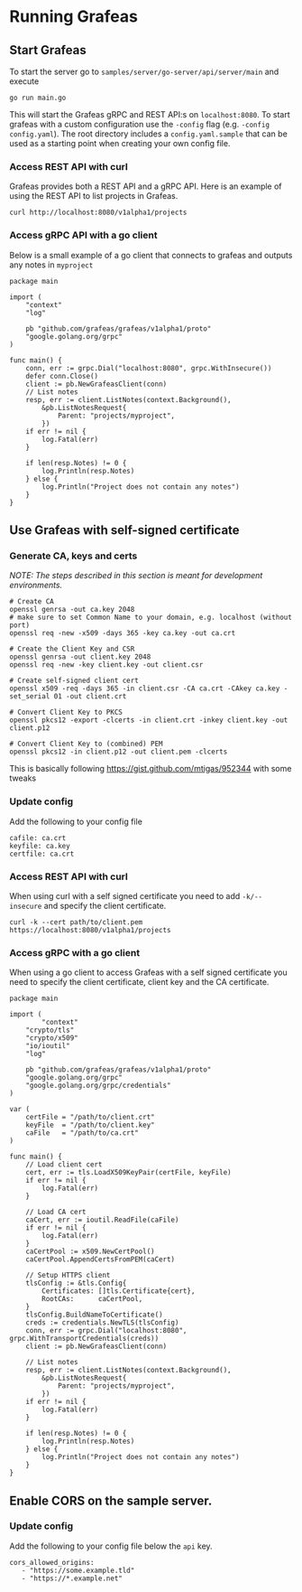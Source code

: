 # Running Grafeas

## Start Grafeas

To start the server go to `samples/server/go-server/api/server/main` and execute

    go run main.go

This will start the Grafeas gRPC and REST API:s on `localhost:8080`. To start grafeas with a custom configuration use the `-config` flag (e.g. `-config config.yaml`). The root directory includes a `config.yaml.sample` that can be used as a starting point when creating your own config file.

### Access REST API with curl

Grafeas provides both a REST API and a gRPC API. Here is an example of using the REST API to list projects in Grafeas.

`curl http://localhost:8080/v1alpha1/projects`

### Access gRPC API with a go client

Below is a small example of a go client that connects to grafeas and outputs any notes in `myproject`

```
package main

import (
	"context"
	"log"

	pb "github.com/grafeas/grafeas/v1alpha1/proto"
	"google.golang.org/grpc"
)

func main() {
	conn, err := grpc.Dial("localhost:8080", grpc.WithInsecure())
	defer conn.Close()
	client := pb.NewGrafeasClient(conn)
	// List notes
	resp, err := client.ListNotes(context.Background(),
		&pb.ListNotesRequest{
			Parent: "projects/myproject",
		})
	if err != nil {
		log.Fatal(err)
	}

	if len(resp.Notes) != 0 {
		log.Println(resp.Notes)
	} else {
		log.Println("Project does not contain any notes")
	}
}
```

## Use Grafeas with self-signed certificate

### Generate CA, keys and certs

_NOTE: The steps described in this section is meant for development environments._

```
# Create CA
openssl genrsa -out ca.key 2048
# make sure to set Common Name to your domain, e.g. localhost (without port)
openssl req -new -x509 -days 365 -key ca.key -out ca.crt

# Create the Client Key and CSR
openssl genrsa -out client.key 2048
openssl req -new -key client.key -out client.csr

# Create self-signed client cert
openssl x509 -req -days 365 -in client.csr -CA ca.crt -CAkey ca.key -set_serial 01 -out client.crt

# Convert Client Key to PKCS
openssl pkcs12 -export -clcerts -in client.crt -inkey client.key -out client.p12

# Convert Client Key to (combined) PEM
openssl pkcs12 -in client.p12 -out client.pem -clcerts
```

This is basically following https://gist.github.com/mtigas/952344 with some tweaks

### Update config

Add the following to your config file

    cafile: ca.crt
    keyfile: ca.key
    certfile: ca.crt

### Access REST API with curl

When using curl with a self signed certificate you need to add `-k/--insecure` and specify the client certificate.

`curl -k --cert path/to/client.pem https://localhost:8080/v1alpha1/projects`

### Access gRPC with a go client

When using a go client to access Grafeas with a self signed certificate you need to specify the client certificate, client key and the CA certificate.

```
package main

import (
        "context"
	"crypto/tls"
	"crypto/x509"
	"io/ioutil"
	"log"

	pb "github.com/grafeas/grafeas/v1alpha1/proto"
	"google.golang.org/grpc"
	"google.golang.org/grpc/credentials"
)

var (
	certFile = "/path/to/client.crt"
	keyFile  = "/path/to/client.key"
	caFile   = "/path/to/ca.crt"
)

func main() {
	// Load client cert
	cert, err := tls.LoadX509KeyPair(certFile, keyFile)
	if err != nil {
		log.Fatal(err)
	}

	// Load CA cert
	caCert, err := ioutil.ReadFile(caFile)
	if err != nil {
		log.Fatal(err)
	}
	caCertPool := x509.NewCertPool()
	caCertPool.AppendCertsFromPEM(caCert)

	// Setup HTTPS client
	tlsConfig := &tls.Config{
		Certificates: []tls.Certificate{cert},
		RootCAs:      caCertPool,
	}
	tlsConfig.BuildNameToCertificate()
	creds := credentials.NewTLS(tlsConfig)
	conn, err := grpc.Dial("localhost:8080", grpc.WithTransportCredentials(creds))
	client := pb.NewGrafeasClient(conn)

	// List notes
	resp, err := client.ListNotes(context.Background(),
		&pb.ListNotesRequest{
			Parent: "projects/myproject",
		})
	if err != nil {
		log.Fatal(err)
	}

	if len(resp.Notes) != 0 {
		log.Println(resp.Notes)
	} else {
		log.Println("Project does not contain any notes")
	}
}
```

## Enable CORS on the sample server.

### Update config

Add the following to your config file below the `api` key.

    cors_allowed_origins:
       - "https://some.example.tld"
       - "https://*.example.net"
